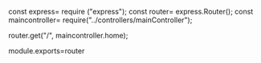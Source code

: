const express= require ("express");
const router= express.Router();
const maincontroller= require("../controllers/mainController");

router.get("/", maincontroller.home);





module.exports=router